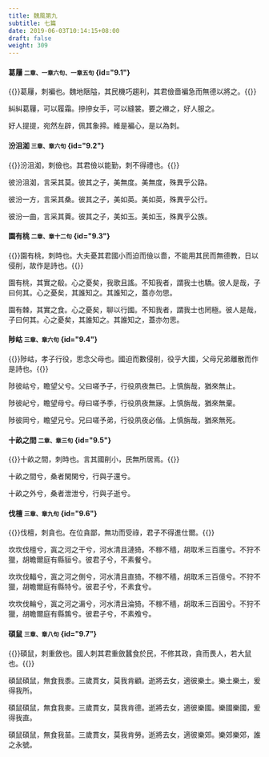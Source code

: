 ```yaml
---
title: 魏風第九
subtitle: 七篇
date: 2019-06-03T10:14:15+08:00
draft: false
weight: 309
---
```


#### 葛屨 <small>二章、一章六句、一章五句</small> {id="9.1"}

{{<alert info>}}葛屨，刺褊也。魏地陿隘，其民機巧趨利，其君儉嗇褊急而無德以將之。{{</alert>}}

<p id="9.1.1">糾糾葛屨，可以履霜。摻摻女手，可以縫裳。要之襋之，好人服之。</p>
<p id="9.1.2">好人提提，宛然左辟，佩其象揥。維是褊心，是以為刺。</p>

#### 汾沮洳 <small>三章、章六句</small> {id="9.2"}

{{<alert info>}}汾沮洳，刺儉也。其君儉以能勤，刺不得禮也。{{</alert>}}

<p id="9.2.1">彼汾沮洳，言采其莫。彼其之子，美無度。美無度，殊異乎公路。</p>
<p id="9.2.2">彼汾一方，言采其桑。彼其之子，美如英。美如英，殊異乎公行。</p>
<p id="9.2.3">彼汾一曲，言采其藚。彼其之子，美如玉。美如玉，殊異乎公族。</p>

#### 園有桃 <small>二章、章十二句</small> {id="9.3"}

{{<alert info>}}園有桃，刺時也。大夫憂其君國小而迫而儉以嗇，不能用其民而無德教，日以侵削，故作是詩也。{{</alert>}}

<p id="9.3.1">園有桃，其實之殽。心之憂矣，我歌且謠。不知我者，謂我士也驕。彼人是哉，子曰何其。心之憂矣，其誰知之。其誰知之，蓋亦勿思。</p>
<p id="9.3.2">園有棘，其實之食。心之憂矣，聊以行國。不知我者，謂我士也罔極。彼人是哉，子曰何其。心之憂矣，其誰知之。其誰知之，蓋亦勿思。</p>

#### 陟岵 <small>三章、章六句</small> {id="9.4"}

{{<alert info>}}陟岵，孝子行役，思念父母也。國迫而數侵削，役乎大國，父母兄弟離散而作是詩也。{{</alert>}}

<p id="9.4.1">陟彼岵兮，瞻望父兮。父曰嗟予子，行役夙夜無已。上慎旃哉，猶來無止。</p>
<p id="9.4.2">陟彼屺兮，瞻望母兮。母曰嗟予季，行役夙夜無寐。上慎旃哉，猶來無棄。</p>
<p id="9.4.3">陟彼岡兮，瞻望兄兮。兄曰嗟予弟，行役夙夜必偕。上慎旃哉，猶來無死。</p>

#### 十畝之間 <small>二章、章三句</small> {id="9.5"}

{{<alert info>}}十畝之間，刺時也。言其國削小，民無所居焉。{{</alert>}}

<p id="9.5.1">十畝之間兮，桑者閑閑兮，行與子還兮。</p>
<p id="9.5.2">十畝之外兮，桑者泄泄兮，行與子逝兮。</p>

#### 伐檀 <small>三章、章九句</small> {id="9.6"}

{{<alert info>}}伐檀，刺貪也。在位貪鄙，無功而受祿，君子不得進仕爾。{{</alert>}}

<p id="9.6.1">坎坎伐檀兮，寘之河之干兮，河水清且漣猗。不稼不穡，胡取禾三百廛兮。不狩不獵，胡瞻爾庭有縣貆兮。彼君子兮，不素餐兮。</p>
<p id="9.6.2">坎坎伐輻兮，寘之河之側兮，河水清且直猗。不稼不穡，胡取禾三百億兮。不狩不獵，胡瞻爾庭有縣特兮。彼君子兮，不素食兮。</p>
<p id="9.6.3">坎坎伐輪兮，寘之河之漘兮，河水清且淪猗。不稼不穡，胡取禾三百囷兮。不狩不獵，胡瞻爾庭有縣鶉兮。彼君子兮，不素飧兮。</p>

#### 碩鼠 <small>三章、章八句</small> {id="9.7"}

{{<alert info>}}碩鼠，刺重斂也。國人刺其君重斂蠶食於民，不修其政，貪而畏人，若大鼠也。{{</alert>}}

<p id="9.7.1">碩鼠碩鼠，無食我黍。三歲貫女，莫我肯顧。逝將去女，適彼樂土。樂土樂土，爰得我所。</p>
<p id="9.7.2">碩鼠碩鼠，無食我麥。三歲貫女，莫我肯德。逝將去女，適彼樂國。樂國樂國，爰得我直。</p>
<p id="9.7.3">碩鼠碩鼠，無食我苗。三歲貫女，莫我肯勞。逝將去女，適彼樂郊。樂郊樂郊，誰之永號。</p>
